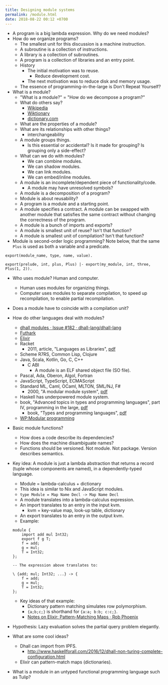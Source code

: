 ```yaml
---
title: Designing module systems
permalink: /module.html
date: 2018-08-22 00:12 +0700
---
```


- A program is a big lambda expression. Why do we need modules?
- How do we organize programs?
    - The smallest unit for this discussion is a machine instruction.
    - A subroutine is a collection of instructions.
    - A library is a collection of subroutines.
    - A program is a collection of libraries and an entry point.
    - History
        - The initial motivation was to reuse.
            - Reduce development cost.
        - The next motivation was to reduce disk and memory usage.
    - The essence of programming-in-the-large is Don't Repeat Yourself?
- What is a module?
    - "What is a module?" = "How do we decompose a program?"
    - What do others say?
        - [Wikipedia](https://en.wikipedia.org/wiki/Module)
        - [Wiktionary](https://en.wiktionary.org/wiki/module)
        - [dictionary.com](https://www.dictionary.com/browse/module)
    - What are the properties of a module?
    - What are its relationships with other things?
        - interchangeability
    - A module groups things.
        - Is this essential or accidental?
        Is it made for grouping?
        Is grouping only a side-effect?
    - What can we do with modules?
        - We can combine modules.
        - We can shadow modules.
        - We can link modules.
        - We can embed/inline modules.
    - A module is an incomplete/dependent piece of functionality/code.
        - A module may have unresolved symbols?
    - A module is a decomposition of a program?
    - Module is about reusability?
    - A program is a module and a starting point.
    - A module specifies a contract.
    A module can be swapped with another module that satisfies the same contract without changing the correctness of the program.
    - A module is a bunch of imports and exports?
    - A module is smallest unit of reuse? Isn't that function?
    - A module is smallest unit of compilation? Isn't that function?
- Module is second-order logic programming?
Note below, that the same `Plus` is used as both a variable and a predicate.

```
export(module_name, type, name, value).

export(prelude, int, plus, Plus) |- export(my_module, int, three, Plus(1, 2)).
```

- Who uses module?
Human and computer.
    - Human uses modules for organizing things.
    - Computer uses modules to separate compilation, to speed up recompilation, to enable partial recompilation.
- Does a module have to coincide with a compilation unit?
- How do other languages deal with modules?
    - [dhall modules · Issue #182 · dhall-lang/dhall-lang](https://github.com/dhall-lang/dhall-lang/issues/182)
    - [Futhark](https://futhark-lang.org/blog/2017-01-25-futhark-module-system.html)
    - [Elixir](https://elixir-lang.org/getting-started/modules-and-functions.html)
    - Racket
        - 2011, article, "Languages as Libraries", [pdf](http://www.cs.utah.edu/plt/publications/pldi11-tscff.pdf)
    - Scheme R7RS, Common Lisp, Clojure
    - Java, Scala, Kotlin, Go, C, C++
        - C ABI
            - A module is an ELF shared object file (SO file).
    - Pascal, Ada, Oberon, Algol, Fortran
    - JavaScript, TypeScript, ECMAScript
    - Standard ML, Caml, OCaml, MLTON, SML/NJ, F#
        - 2000, "A modular module system", [pdf](https://hal.inria.fr/hal-01499946/document)
    - Haskell has underpowered module system.
    - book, "Advanced topics in types and programming languages", part IV, programming in the large, [pdf](http://camlunity.ru/swap/Functional%20Programming/Type%20Systems/Pierce/Advanced%20Topics%20in%20Types%20and%20Programming%20Languages.pdf)
        - book, "Types and programming languages", [pdf](https://www.asc.ohio-state.edu/pollard.4/type/books/pierce-tpl.pdf)
    - [WP:Modular programming](https://en.wikipedia.org/wiki/Modular_programming)
- Basic module functions?
    - How does a code describe its dependencies?
    - How does the machine disambiguate names?
    - Functions should be versioned. Not module. Not package.
    Version describes semantics.
- Key idea: A module is just a lambda abstraction that returns a record (tuple whose components are named), in a dependently-typed language.
    - Module = lambda-calculus + dictionary
    - This idea is similar to Nix and JavaScript modules.
    - `type Module = Map Name Decl -> Map Name Decl`
    - A module translates into a lambda-calculus expression.
    - An import translates to an entry in the input kvm.
        - kvm = key-value map, look-up table, dictionary
    - An export translates to an entry in the output kvm.
    - Example:

    ```
    module {
        import add mul Int32;
        export f g T;
        f = add;
        g = mul;
        T = Int32;
    };

    -- The expression above translates to:

    \ {add; mul; Int32; ...} -> {
        f = add;
        g = mul;
        T = Int32;
    };
    ```

    - Key ideas of that example:
        - Dictionary pattern matching simulates row polymorphism.
        - `{a;b;c;}` is shorthand for `{a:a; b:b; c:c;}`.
        - [Notes on Elixir: Pattern-Matching Maps · Rob Phoenix](https://blog.robphoenix.com/elixir/notes-on-elixir-pattern-matching-maps/)
- Hypothesis: Lazy evaluation solves the partial query problem elegantly.
- What are some cool ideas?
    - Dhall can import from IPFS.
        - http://www.haskellforall.com/2016/12/dhall-non-turing-complete-configuration.html
    - Elixir can pattern-match maps (dictionaries).
- What is a module in an untyped functional programming language such as Tulip?
